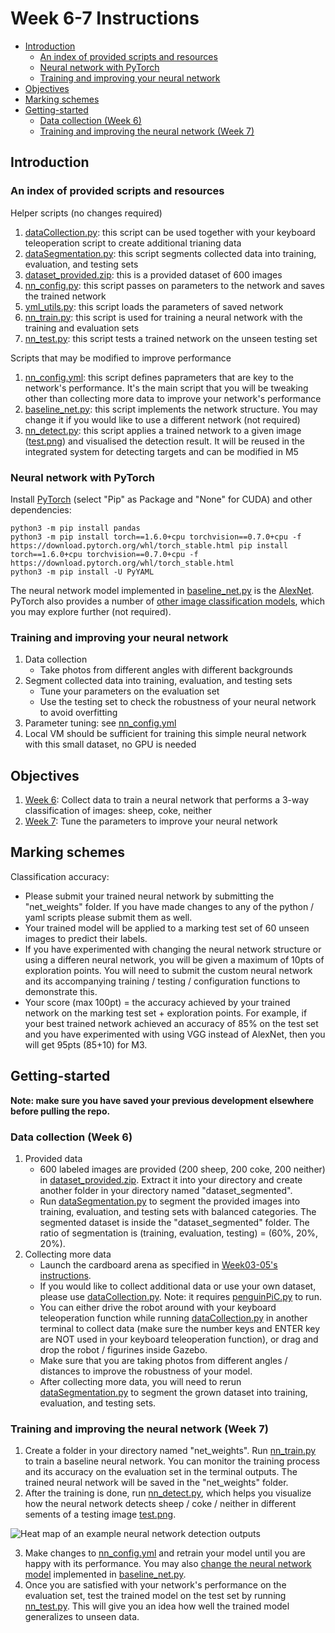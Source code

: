 # Week 6-7 Instructions
- [Introduction](#Introduction)
    - [An index of provided scripts and resources](#An-index-of-provided-scripts-and-resources)
    - [Neural network with PyTorch](#Neural-network-with-PyTorch)
    - [Training and improving your neural network](#Training-and-improving-your-neural-network)
- [Objectives](#Objectives)
- [Marking schemes](#Marking-schemes)
- [Getting-started](#Getting-started)
    - [Data collection (Week 6)](#Data-collection-Week-6)
    - [Training and improving the neural network (Week 7)](#Training-and-improving-the-neural-network-Week-7)

## Introduction
### An index of provided scripts and resources
Helper scripts (no changes required)
1. [dataCollection.py](dataCollection.py): this script can be used together with your keyboard teleoperation script to create additional trianing data
2. [dataSegmentation.py](dataSegmentation.py): this script segments collected data into training, evaluation, and testing sets
3. [dataset_provided.zip](dataset_provided.zip): this is a provided dataset of 600 images
4. [nn_config.py](nn_config.py): this script passes on parameters to the network and saves the trained network
5. [yml_utils.py](yml_utils.py): this script loads the parameters of saved network
6. [nn_train.py](nn_train.py): this script is used for training a neural network with the training and evaluation sets
7. [nn_test.py](nn_test.py): this script tests a trained network on the unseen testing set

Scripts that may be modified to improve performance
1. [nn_config.yml](nn_config.yml): this script defines paprameters that are key to the network's performance. It's the main script that you will be tweaking other than collecting more data to improve your network's performance
2. [baseline_net.py](baseline_net.py): this script implements the network structure. You may change it if you would like to use a different network (not required)
3. [nn_detect.py](nn_detect.py): this script applies a trained network to a given image ([test.png](test.png)) and visualised the detection result. It will be reused in the integrated system for detecting targets and can be modified in M5

### Neural network with PyTorch
Install [PyTorch](https://pytorch.org/) (select "Pip" as Package and "None" for CUDA) and other dependencies:

```
python3 -m pip install pandas 
python3 -m pip install torch==1.6.0+cpu torchvision==0.7.0+cpu -f https://download.pytorch.org/whl/torch_stable.html pip install torch==1.6.0+cpu torchvision==0.7.0+cpu -f https://download.pytorch.org/whl/torch_stable.html
python3 -m pip install -U PyYAML
```

The neural network model implemented in [baseline_net.py](baseline_net.py) is the [AlexNet](https://pytorch.org/hub/pytorch_vision_alexnet/). PyTorch also provides a number of [other image classification models](https://pytorch.org/docs/stable/torchvision/models.html), which you may explore further (not required).

### Training and improving your neural network
1. Data collection
    - Take photos from different angles with different backgrounds
2. Segment collected data into training, evaluation, and testing sets
    - Tune your parameters on the evaluation set
    - Use the testing set to check the robustness of your neural network to avoid overfitting
3. Parameter tuning: see [nn_config.yml](nn_config.yml)
4. Local VM should be sufficient for training this simple neural network with this small dataset, no GPU is needed

## Objectives
1. [Week 6](#Data-collection-Week-6): Collect data to train a neural network that performs a 3-way classification of images: sheep, coke, neither
2. [Week 7](#-Training-and-improving-the-neural-network-Week-7): Tune the parameters to improve your neural network

## Marking schemes
Classification accuracy: 
- Please submit your trained neural network by submitting the "net_weights" folder. If you have made changes to any of the python / yaml scripts please submit them as well.
- Your trained model will be applied to a marking test set of 60 unseen images to predict their labels. 
- If you have experimented with changing the neural network structure or using a differen neural network, you will be given a maximum of 10pts of exploration points. You will need to submit the custom neural network and its accompanying training / testing / configuration functions to demonstrate this.
- Your score (max 100pt) = the accuracy achieved by your trained network on the marking test set + exploration points. For example, if your best trained network achieved an accuracy of 85% on the test set and you have experimented with using VGG instead of AlexNet, then you will get 95pts (85+10) for M3.

## Getting-started
**Note: make sure you have saved your previous development elsewhere before pulling the repo.**

### Data collection (Week 6)
1. Provided data
    - 600 labeled images are provided (200 sheep, 200 coke, 200 neither) in [dataset_provided.zip](dataset_provided.zip). Extract it into your directory and create another folder in your directory named "dataset_segmented". 
    - Run [dataSegmentation.py](dataSegmentation.py) to segment the provided images into training, evaluation, and testing sets with balanced categories. The segmented dataset is inside the "dataset_segmented" folder. The ratio of segmentation is (training, evaluation, testing) = (60%, 20%, 20%). 
2. Collecting more data
    - Launch the cardboard arena as specified in [Week03-05's instructions](https://github.com/tianleimin/ECE4078_Lab/tree/master/Week03-05#Launch-the-cardboard-arena-world-week-3).
    - If you would like to collect additional data or use your own dataset, please use [dataCollection.py](dataCollection.py). Note: it requires [penguinPiC.py](https://github.com/tianleimin/ECE4078_Lab/blob/master/Week01-02/penguinPiC.py) to run. 
    - You can either drive the robot around with your keyboard teleoperation function while running [dataCollection.py](dataCollection.py) in another terminal to collect data (make sure the number keys and ENTER key are NOT used in your keyboard teleoperation function), or drag and drop the robot / figurines inside Gazebo.
    - Make sure that you are taking photos from different angles / distances to improve the robustness of your model.
    - After collecting more data, you will need to rerun [dataSegmentation.py](dataSegmentation.py) to segment the grown dataset into training, evaluation, and testing sets.

### Training and improving the neural network (Week 7)
1. Create a folder in your directory named "net_weights". Run [nn_train.py](nn_train.py) to train a baseline neural network. You can monitor the training process and its accuracy on the evaluation set in the terminal outputs. The trained neural network will be saved in the "net_weights" folder.
2. After the training is done, run [nn_detect.py](nn_detect.py), which helps you visualize how the neural network detects sheep / coke / neither in different sements of a testing image [test.png](test.png).

![Heat map of an example neural network detection outputs](https://github.com/tianleimin/ECE4078_Lab/blob/master/pics/test_nn_detect_output.png?raw=true "Heat map of an example neural network detection outputs")

3. Make changes to [nn_config.yml](nn_config.yml) and retrain your model until you are happy with its performance. You may also [change the neural network model](#Neural-network-with-PyTorch) implemented in [baseline_net.py](baseline_net.py).
4. Once you are satisfied with your network's performance on the evaluation set, test the trained model on the test set by running [nn_test.py](nn_test.py). This will give you an idea how well the trained model generalizes to unseen data.

